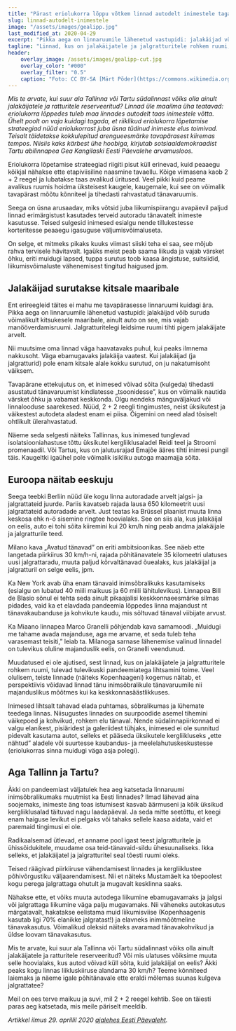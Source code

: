 ```yaml
---
title: "Pärast eriolukorra lõppu võtkem linnad autodelt inimestele tagasi"
slug: linnad-autodelt-inimestele
image: "/assets/images/gealipp.jpg"
last_modified_at: 2020-04-29
excerpt: "Pikka aega on linnaruumile lähenetud vastupidi: jalakäijad võib suruda võimalikult kitsukesele maaribale, ainult auto on see, mis vajab manööverdamisruumi. Jalgratturitelegi leidsime ruumi tihti pigem jalakäijate arvelt."
tagline: "Linnad, kus on jalakäijatele ja jalgratturitele rohkem ruumi, tulevad tulevikuski pandeemiatega lihtsamini toime."
header:
    overlay_image: /assets/images/gealipp-cut.jpg
    overlay_color: "#000"
    overlay_filter: "0.5"
    caption: "Foto: CC BY-SA [Märt Põder](https://commons.wikimedia.org/wiki/File:Atmosphere_at_Heameeleavaldus_October_4th_2020_in_Tartu,_Estonia_24.jpg%20)"
---
```


_Mis te arvate, kui suur ala Tallinna või Tartu südalinnast võiks olla ainult jalakäijatele ja ratturitele reserveeritud? Linnad üle maailma üha teatavad: eriolukorra lõppedes tuleb maa linnades autodelt taas inimestele võtta. Ühelt poolt on vaja kuidagi tagada, et riiklikud eriolukorra lõpetamise strateegiad nüüd eriolukorrast juba üsna tüdinud inimeste elus toimivad. Teisalt täidetakse kokkulepitud arengueesmärke tavapärasest kiiremas tempos. Niisiis kaks kärbest ühe hoobiga, kirjutab sotsiaaldemokraadist Tartu abilinnapea Gea Kangilaski Eesti Päevalehe arvamusloos._

Eriolukorra lõpetamise strateegiad riigiti pisut küll erinevad, kuid peaaegu kõikjal nähakse ette etapiviisiline naasmine tavaellu. Kõige viimasena kaob 2 + 2 reegel ja lubatakse taas avalikud üritused. Veel pikki kuid peame avalikus ruumis hoidma üksteisest kaugele, kaugemale, kui see on võimalik tavapärast mõõtu kõnniteel ja tihedasti rahvastatud tänavaruumis.

Seega on üsna arusaadav, miks võtsid juba liikumispiirangu avapäevil paljud linnad erimärgistust kasutades terveid autoradu tänavatelt inimeste kasutusse. Teised sulgesid inimesed esialgu nende tillukestesse korteritesse peaaegu igasuguse väljumisvõimaluseta.

On selge, et mitmeks pikaks kuuks viimast siiski teha ei saa, see mõjub rahva tervisele hävitavalt. Igaüks meist peab saama liikuda ja vajab värsket õhku, eriti muidugi lapsed, tuppa surutus toob kaasa ängistuse, suitsiidid, liikumisvõimaluste vähenemisest tingitud haigused jpm.

## Jalakäijad surutakse kitsale maaribale

Ent erireegleid täites ei mahu me tavapärasesse linnaruumi kuidagi ära. Pikka aega on linnaruumile lähenetud vastupidi: jalakäijad võib suruda võimalikult kitsukesele maaribale, ainult auto on see, mis vajab manööverdamisruumi. Jalgratturitelegi leidsime ruumi tihti pigem jalakäijate arvelt.

Nii muutsime oma linnad väga haavatavaks puhul, kui peaks ilmnema nakkusoht. Väga ebamugavaks jalakäija vaatest. Kui jalakäijad (ja jalgratturid) pole enam kitsale alale kokku surutud, on ju nakatumisoht väiksem.

Tavapärane ettekujutus on, et inimesed võivad sõita (kulgeda) tihedasti asustatud tänavaruumist kindlatesse „tsoonidesse”, kus on võimalik nautida värsket õhku ja vabamat keskkonda. Olgu nendeks mänguväljakud või linnalooduse saarekesed. Nüüd, 2 + 2 reegli tingimustes, neist üksikutest ja väikestest autodeta aladest enam ei piisa. Õigemini on need alad tõsiselt ohtlikult ülerahvastatud.

Näeme seda selgesti näiteks Tallinnas, kus inimesed tunglevad isolatsiooniahastuse tõttu üksikutel kergliiklusaladel Reidi teel ja Stroomi promenaadil. Või Tartus, kus on jalutusrajad Emajõe ääres tihti inimesi pungil täis. Kaugeltki igaühel pole võimalik isikliku autoga maamajja sõita.

## Euroopa näitab eeskuju

Seega teebki Berliin nüüd üle kogu linna autoradade arvelt jalgsi- ja jalgrattateid juurde. Pariis kavatseb rajada lausa 650 kilomeetrit uusi jalgrattateid autoradade arvelt. Just teatas ka Brüssel plaanist muuta linna keskosa ehk n-ö sisemine ringtee hoovialaks. See on siis ala, kus jalakäijal on eelis, auto ei tohi sõita kiiremini kui 20 km/h ning peab andma jalakäijale ja jalgratturile teed.

Milano kava „Avatud tänavad” on eriti ambitsioonikas. See näeb ette langetada piirkiirus 30 km/h-ni, rajada põhitänavatele 35 kilomeetri ulatuses uusi jalgrattaradu, muuta paljud kõrvaltänavad õuealaks, kus jalakäijal ja jalgratturil on selge eelis, jpm.

Ka New York avab üha enam tänavaid inimsõbralikuks kasutamiseks (esialgu on lubatud 40 miili maikuus ja 60 miili lähitulevikus). Linnapea Bill de Blasio sõnul ei tehta seda ainult pikaajalisi keskkonnaeesmärke silmas pidades, vaid ka et elavdada pandeemia lõppedes linna majandust nt tänavakaubanduse ja kohvikute kaudu, mis sõltuvad tänaval viibijate arvust.

Ka Miaano linnapea Marco Granelli põhjendab kava samamoodi. „Muidugi me tahame avada majanduse, aga me arvame, et seda tuleb teha varasemast teisiti,” leiab ta. Milanoga sarnase lähenemise valinud linnadel on tulevikus oluline majanduslik eelis, on Granelli veendunud.

Muudatused ei ole ajutised, sest linnad, kus on jalakäijatele ja jalgratturitele rohkem ruumi, tulevad tulevikuski pandeemiatega lihtsamini toime. Veel olulisem, teiste linnade (näiteks Kopenhaageni) kogemus näitab, et perspektiivis võidavad linnad tänu inimsõbralikule tänavaruumile nii majanduslikus mõõtmes kui ka keskkonnasäästlikkuses.

Inimesed lihtsalt tahavad elada puhtamas, sõbralikumas ja lühemate teedega linnas. Niisugustes linnades on suurpoodide asemel tihemini väikepoed ja kohvikud, rohkem elu tänaval. Nende südalinnapiirkonnad ei valgu elanikest, pisiäridest ja galeriidest tühjaks, inimesed ei ole sunnitud pidevalt kasutama autot, selleks et pääseda üksikutele kergliikluseks „ette nähtud” aladele või suurtesse kaubandus- ja meelelahutuskeskustesse (eriolukorras sinna muidugi väga asja polegi).

## Aga Tallinn ja Tartu?

Äkki on pandeemiast väljatulek hea aeg katsetada linnaruumi inimsõbralikumaks muutmist ka Eesti linnades? Ilmad lähevad aina soojemaks, inimeste äng toas istumisest kasvab äärmuseni ja kõik üksikud kergliiklusalad täituvad nagu laadapäeval. Ja seda mitte seetõttu, et keegi enam haiguse levikut ei pelgaks või tahaks sellele kaasa aidata, vaid et paremaid tingimusi ei ole.

Radikaalsemad ütlevad, et anname pool igast teest jalgratturitele ja ühissõidukitele, muudame osa teid-tänavaid-sildu ühesuunaliseks. Ikka selleks, et jalakäijatel ja jalgratturitel seal tõesti ruumi oleks.

Teised räägivad piirkiiruse vähendamisest linnades ja kergliiklustee põhivõrgustiku väljaarendamisest. Nii et näiteks Mustamäelt ka tõepoolest kogu perega jalgrattaga ohutult ja mugavalt kesklinna saaks.

Nähakse ette, et võiks muuta autodega liikumine ebamugavamaks ja jalgsi või jalgrattaga liikumine väga palju mugavamaks. Nii väheneks autokasutus märgatavalt, hakatakse eelistama muid liikumisviise (Kopenhaagenis kasutab ligi 70% elanikke jalgratast!) ja elavneks inimmõõtmeline tänavakasutus. Võimalikud oleksid näiteks avaramad tänavakohvikud ja üldse loovam tänavakasutus.

Mis te arvate, kui suur ala Tallinna või Tartu südalinnast võiks olla ainult jalakäijatele ja ratturitele reserveeritud? Või mis ulatuses võiksime muuta selle hoovialaks, kus autod võivad küll sõita, kuid jalakäijal on eelis? Äkki peaks kogu linnas liikluskiiruse alandama 30 km/h? Teeme kõnniteed laiemaks ja näeme igale põhitänavale ette eraldi mõlemas suunas kulgeva jalgrattatee?

Meil on ees terve maikuu ja suvi, mil 2 + 2 reegel kehtib. See on täiesti paras aeg katsetada, mis meile päriselt meeldib.

_Artikkel ilmus 29. aprillil 2020 [ajalehes Eesti Päevaleht](https://epl.delfi.ee/artikkel/89701387/gea-kangilaski-parast-eriolukorra-loppu-votkem-linnad-autodelt-inimestele-tagasi)._
